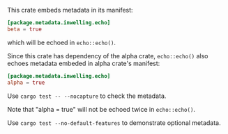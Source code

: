 This crate embeds metadata in its manifest:

```toml
[package.metadata.inwelling.echo]
beta = true
```

which will be echoed in `echo::echo()`.

Since this crate has dependency of the alpha crate, `echo::echo()` also echoes
metadata embeded in alpha crate's manifest:

```toml
[package.metadata.inwelling.echo]
alpha = true
```

Use `cargo test -- --nocapture` to check the metadata.

Note that "alpha = true" will not be echoed twice in `echo::echo()`.

Use `cargo test --no-default-features` to demonstrate optional metadata.

